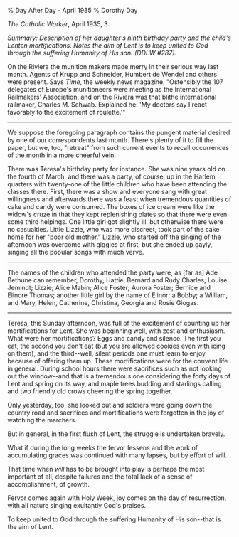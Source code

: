 % Day After Day - April 1935
% Dorothy Day

*The Catholic Worker*, April 1935, 3.

*Summary: Description of her daughter's ninth birthday party and the
child's Lenten mortifications. Notes the aim of Lent is to keep united
to God through the suffering Humanity of His son. (DDLW \#287).*

On the Riviera the munition makers made merry in their serious way last
month. Agents of Krupp and Schneider, Humbert de Wendel and others were
present. Says *Time*, the weekly news magazine, "Ostensibly the 107
delegates of Europe's munitioneers were meeting as the International
Railmakers' Association, and on the Riviera was that blithe
international railmaker, Charles M. Schwab. Explained he: 'My doctors
say I react favorably to the excitement of roulette.'"

- - -

We suppose the foregoing paragraph contains the pungent material desired
by one of our correspondents last month. There's plenty of it to fill
the paper, but we, too, "retreat" from such current events to recall
occurrences of the month in a more cheerful vein.

There was Teresa's birthday party for instance. She was nine years old
on the fourth of March, and there was a party, of course, up in the
Harlem quarters with twenty-one of the little children who have been
attending the classes there. First, there was a show and everyone sang
with great willingness and afterwards there was a feast when tremendous
quantities of cake and candy were consumed. The boxes of ice cream were
like the widow's cruze in that they kept replenishing plates so that
there were even some third helpings. One little girl got slightly ill,
but otherwise there were no casualties. Little Lizzie, who was more
discreet, took part of the cake home for her "poor old mother." Lizzie,
who started off the singing of the afternoon was overcome with giggles
at first, but she ended up gayly, singing all the popular songs with
much verve.

- - -

The names of the children who attended the party were, as [far as] Ade
Bethune can remember, Dorothy, Hattie, Bernard and Rudy Charles; Louise
Jeminot; Lizzie; Alice Mabin; Alice Foster; Aurora Foster; Bernice and
Elinore Thomas; another little girl by the name of Elinor; a Bobby; a
William, and Mary, Helen, Catherine, Christina, Georgia and Rosie
Giogas.

- - -

Teresa, this Sunday afternoon, was full of the excitement of counting up
her mortifications for Lent. She was beginning well, with zest and
enthusiasm. What were her mortifications? Eggs and candy and silence.
The first you eat, the second you don't eat (but you are allowed cookies
even with icing on them), and the third--well, silent periods one must
learn to enjoy because of offering them up. These mortifications were
for the convent life in general. During school hours there were
sacrifices such as not looking out the window--and that is a tremendous
one considering the forty days of Lent and spring on its way, and maple
trees budding and starlings calling and two friendly old crows cheering
the spring together.

Only yesterday, too, she looked out and soldiers were going down the
country road and sacrifices and mortifications were forgotten in the joy
of watching the marchers.

But in general, in the first flush of Lent, the struggle is undertaken
bravely.

What if during the long weeks the fervor lessens and the work of
accumulating graces was continued with many lapses, but by effort of
will.

That time when *will* has to be brought into play is perhaps the most
important of all, despite failures and the total lack of a sense of
accomplishment, of growth.

Fervor comes again with Holy Week, joy comes on the day of resurrection,
with all nature singing exultantly God's praises.

To keep united to God through the suffering Humanity of His son--that is
the aim of Lent.
